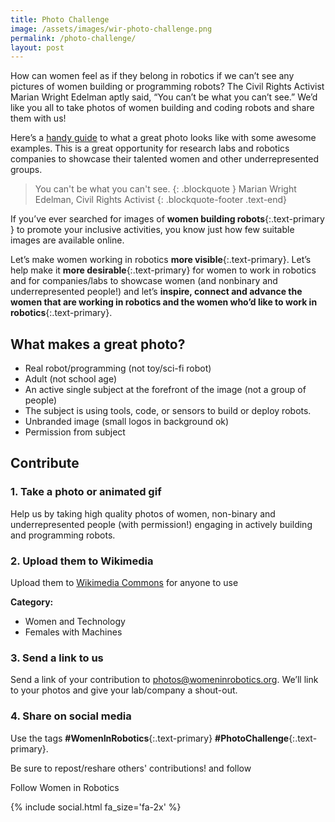 ```yaml
---
title: Photo Challenge
image: /assets/images/wir-photo-challenge.png
permalink: /photo-challenge/
layout: post
---
```

How can women feel as if they belong in robotics if we can’t see any pictures of women building or programming robots? The Civil Rights Activist Marian Wright Edelman aptly said, “You can’t be what you can’t see.” We’d like you all to take photos of women building and coding robots and share them with us!

Here’s a [handy guide](https://svrobo.org/wp-content/uploads/2021/10/Women-in-Robotics-Photo-Challenge.pdf) to what a great photo looks like with some awesome examples. This is a great opportunity for research labs and robotics companies to showcase their talented women and other underrepresented groups.

> You can't be what you can't see.
> {: .blockquote }
> Marian Wright Edelman, Civil Rights Activist
> {: .blockquote-footer .text-end}

If you’ve ever searched for images of **women building robots**{:.text-primary } to promote your inclusive activities,  you know just how few suitable images are available online. 

Let’s make women working in robotics **more visible**{:.text-primary}.  Let’s help make it **more desirable**{:.text-primary} for women to work in robotics and for companies/labs to showcase women (and nonbinary and underrepresented people!) and let’s **inspire, connect and advance the women that are working in robotics and the women who’d like to work in robotics**{:.text-primary}.

## What makes a great photo?

* Real robot/programming (not toy/sci-fi robot)
* Adult (not school age)
* An active single subject at the forefront of the image (not a group of people)
* The subject is using tools, code, or sensors to build or deploy robots.
* Unbranded image (small logos in background ok)
* Permission from subject

## Contribute

### 1. Take a photo or animated gif

Help us by taking high quality photos of women, non-binary and underrepresented people (with permission!) engaging in actively building and programming robots.

### 2. Upload them to Wikimedia

Upload them to [Wikimedia Commons](https://commons.wikimedia.org/wiki/Commons:Contributing_your_own_work) for anyone to use

**Category:**

* Women and Technology
* Females with Machines

### 3. Send a link to us

Send a link of your contribution to [photos@womeninrobotics.org](mailto:photos@womeninrobotics.org). We’ll link to your photos and give your lab/company a shout-out.

### 4. Share on social media

Use the tags **\#WomenInRobotics**{:.text-primary} **\#PhotoChallenge**{:.text-primary}.

Be sure to repost/reshare others' contributions! and follow 

Follow Women in Robotics

{% include social.html fa_size='fa-2x' %}